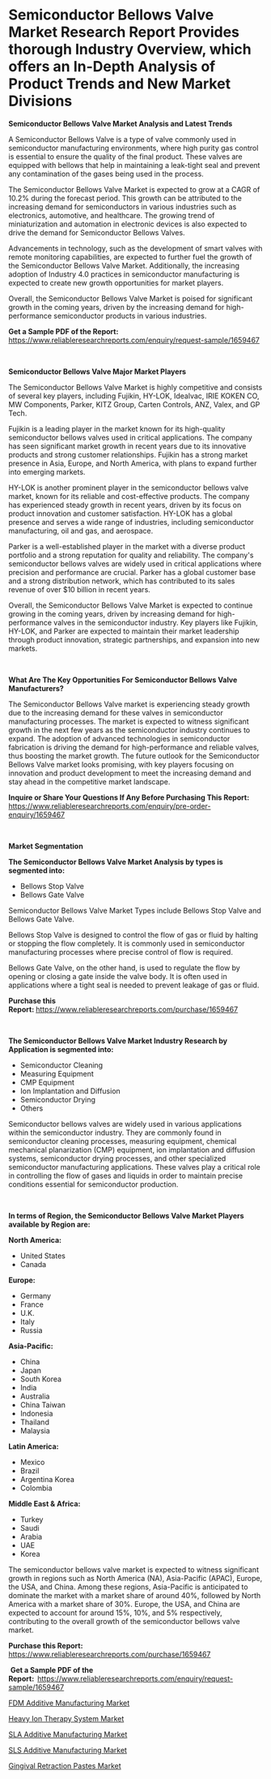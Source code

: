 <p><h1>Semiconductor Bellows Valve Market Research Report Provides thorough Industry Overview, which offers an In-Depth Analysis of Product Trends and New Market Divisions</h1></p><p><strong>Semiconductor Bellows Valve Market Analysis and Latest Trends</strong></p>
<p><p>A Semiconductor Bellows Valve is a type of valve commonly used in semiconductor manufacturing environments, where high purity gas control is essential to ensure the quality of the final product. These valves are equipped with bellows that help in maintaining a leak-tight seal and prevent any contamination of the gases being used in the process.</p><p>The Semiconductor Bellows Valve Market is expected to grow at a CAGR of 10.2% during the forecast period. This growth can be attributed to the increasing demand for semiconductors in various industries such as electronics, automotive, and healthcare. The growing trend of miniaturization and automation in electronic devices is also expected to drive the demand for Semiconductor Bellows Valves.</p><p>Advancements in technology, such as the development of smart valves with remote monitoring capabilities, are expected to further fuel the growth of the Semiconductor Bellows Valve Market. Additionally, the increasing adoption of Industry 4.0 practices in semiconductor manufacturing is expected to create new growth opportunities for market players.</p><p>Overall, the Semiconductor Bellows Valve Market is poised for significant growth in the coming years, driven by the increasing demand for high-performance semiconductor products in various industries.</p></p>
<p><strong>Get a Sample PDF of the Report:&nbsp;</strong> <a href="https://www.reliableresearchreports.com/enquiry/request-sample/1659467">https://www.reliableresearchreports.com/enquiry/request-sample/1659467</a></p>
<p>&nbsp;</p>
<p><strong>Semiconductor Bellows Valve Major Market Players</strong></p>
<p><p>The Semiconductor Bellows Valve Market is highly competitive and consists of several key players, including Fujikin, HY-LOK, Idealvac, IRIE KOKEN CO, MW Components, Parker, KITZ Group, Carten Controls, ANZ, Valex, and GP Tech.</p><p>Fujikin is a leading player in the market known for its high-quality semiconductor bellows valves used in critical applications. The company has seen significant market growth in recent years due to its innovative products and strong customer relationships. Fujikin has a strong market presence in Asia, Europe, and North America, with plans to expand further into emerging markets.</p><p>HY-LOK is another prominent player in the semiconductor bellows valve market, known for its reliable and cost-effective products. The company has experienced steady growth in recent years, driven by its focus on product innovation and customer satisfaction. HY-LOK has a global presence and serves a wide range of industries, including semiconductor manufacturing, oil and gas, and aerospace.</p><p>Parker is a well-established player in the market with a diverse product portfolio and a strong reputation for quality and reliability. The company's semiconductor bellows valves are widely used in critical applications where precision and performance are crucial. Parker has a global customer base and a strong distribution network, which has contributed to its sales revenue of over $10 billion in recent years.</p><p>Overall, the Semiconductor Bellows Valve Market is expected to continue growing in the coming years, driven by increasing demand for high-performance valves in the semiconductor industry. Key players like Fujikin, HY-LOK, and Parker are expected to maintain their market leadership through product innovation, strategic partnerships, and expansion into new markets.</p></p>
<p>&nbsp;</p>
<p><strong>What Are The Key Opportunities For Semiconductor Bellows Valve Manufacturers?</strong></p>
<p><p>The Semiconductor Bellows Valve market is experiencing steady growth due to the increasing demand for these valves in semiconductor manufacturing processes. The market is expected to witness significant growth in the next few years as the semiconductor industry continues to expand. The adoption of advanced technologies in semiconductor fabrication is driving the demand for high-performance and reliable valves, thus boosting the market growth. The future outlook for the Semiconductor Bellows Valve market looks promising, with key players focusing on innovation and product development to meet the increasing demand and stay ahead in the competitive market landscape.</p></p>
<p><strong>Inquire or Share Your Questions If Any Before Purchasing This Report:</strong> <a href="https://www.reliableresearchreports.com/enquiry/pre-order-enquiry/1659467">https://www.reliableresearchreports.com/enquiry/pre-order-enquiry/1659467</a></p>
<p>&nbsp;</p>
<p><strong>Market Segmentation</strong></p>
<p><strong>The Semiconductor Bellows Valve Market Analysis by types is segmented into:</strong></p>
<p><ul><li>Bellows Stop Valve</li><li>Bellows Gate Valve</li></ul></p>
<p><p>Semiconductor Bellows Valve Market Types include Bellows Stop Valve and Bellows Gate Valve. </p><p>Bellows Stop Valve is designed to control the flow of gas or fluid by  halting or stopping the flow completely. It is commonly used in semiconductor manufacturing processes where precise control of flow is required.</p><p>Bellows Gate Valve, on the other hand, is used to regulate the flow by opening or closing a gate inside the valve body. It is often used in applications where a tight seal is needed to prevent leakage of gas or fluid.</p></p>
<p><strong>Purchase this Report:&nbsp;</strong><a href="https://www.reliableresearchreports.com/purchase/1659467">https://www.reliableresearchreports.com/purchase/1659467</a></p>
<p>&nbsp;</p>
<p><strong>The Semiconductor Bellows Valve Market Industry Research by Application is segmented into:</strong></p>
<p><ul><li>Semiconductor Cleaning</li><li>Measuring Equipment</li><li>CMP Equipment</li><li>Ion Implantation and Diffusion</li><li>Semiconductor Drying</li><li>Others</li></ul></p>
<p><p>Semiconductor bellows valves are widely used in various applications within the semiconductor industry. They are commonly found in semiconductor cleaning processes, measuring equipment, chemical mechanical planarization (CMP) equipment, ion implantation and diffusion systems, semiconductor drying processes, and other specialized semiconductor manufacturing applications. These valves play a critical role in controlling the flow of gases and liquids in order to maintain precise conditions essential for semiconductor production.</p></p>
<p>&nbsp;</p>
<p><strong>In terms of Region, the Semiconductor Bellows Valve Market Players available by Region are:</strong></p>
<p>
    <p> <strong> North America: </strong>
        <ul>
            <li>United States</li>
            <li>Canada</li>
        </ul>
        </p> 
    <p> <strong> Europe: </strong>
        <ul>
            <li>Germany</li>
            <li>France</li>
            <li>U.K.</li>
            <li>Italy</li>
            <li>Russia</li>
        </ul>
        </p> 
    <p> <strong> Asia-Pacific: </strong>
        <ul>
            <li>China</li>
            <li>Japan</li>
            <li>South Korea</li>
            <li>India</li>
            <li>Australia</li>
            <li>China Taiwan</li>
            <li>Indonesia</li>
            <li>Thailand</li>
            <li>Malaysia</li>
        </ul>
        </p> 
    <p> <strong> Latin America: </strong>
        <ul>
            <li>Mexico</li>
            <li>Brazil</li>
            <li>Argentina Korea</li>
            <li>Colombia</li>
        </ul>
        </p> 
    <p> <strong> Middle East & Africa: </strong>
        <ul>
            <li>Turkey</li>
            <li>Saudi</li>
            <li>Arabia</li>
            <li>UAE</li>
            <li>Korea</li>
        </ul>
    </p>
    </p>
<p><p>The semiconductor bellows valve market is expected to witness significant growth in regions such as North America (NA), Asia-Pacific (APAC), Europe, the USA, and China. Among these regions, Asia-Pacific is anticipated to dominate the market with a market share of around 40%, followed by North America with a market share of 30%. Europe, the USA, and China are expected to account for around 15%, 10%, and 5% respectively, contributing to the overall growth of the semiconductor bellows valve market.</p></p>
<p><strong>Purchase this Report: </strong><a href="https://www.reliableresearchreports.com/purchase/1659467">https://www.reliableresearchreports.com/purchase/1659467</a></p>
<p>&nbsp;<strong>Get a Sample PDF of the Report:&nbsp;&nbsp;</strong><a href="https://www.reliableresearchreports.com/enquiry/request-sample/1659467">https://www.reliableresearchreports.com/enquiry/request-sample/1659467</a></p>
<p><strong></strong></p>
<p><p><a href="https://medium.com/p/55195cae2b1f/edit">FDM Additive Manufacturing Market</a></p><p><a href="https://github.com/marloy8/Market-Research-Report-List-3/blob/main/heavy-ion-therapy-system-market.md">Heavy Ion Therapy System Market</a></p><p><a href="https://medium.com/p/11f6c273c31f/edit">SLA Additive Manufacturing Market</a></p><p><a href="https://medium.com/p/d2d0984e5513/edit">SLS Additive Manufacturing Market</a></p><p><a href="https://github.com/WillieWoodard/Market-Research-Report-List-3/blob/main/gingival-retraction-pastes-market.md">Gingival Retraction Pastes Market</a></p></p>